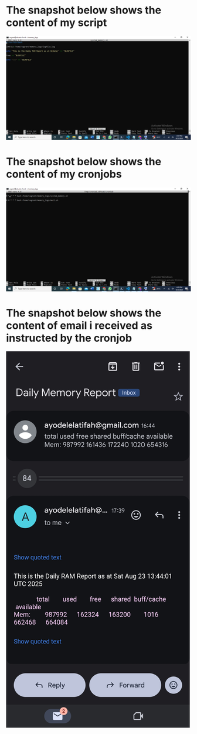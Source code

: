 # The snapshot below shows the content of my script
![Screenshot](./exercise8/images/script.png)

# The snapshot below shows the content of my cronjobs
![Screenshot](./exercise8/images/cronjobs.png)


# The snapshot below shows the content of email i received as instructed by the cronjob
![Screenshot](./exercise8/images/mail.jpg)